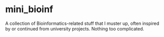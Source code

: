 # mini_bioinf
A collection of Bioinformatics-related stuff that I muster up, often inspired by or continued from university projects. Nothing too complicated.
